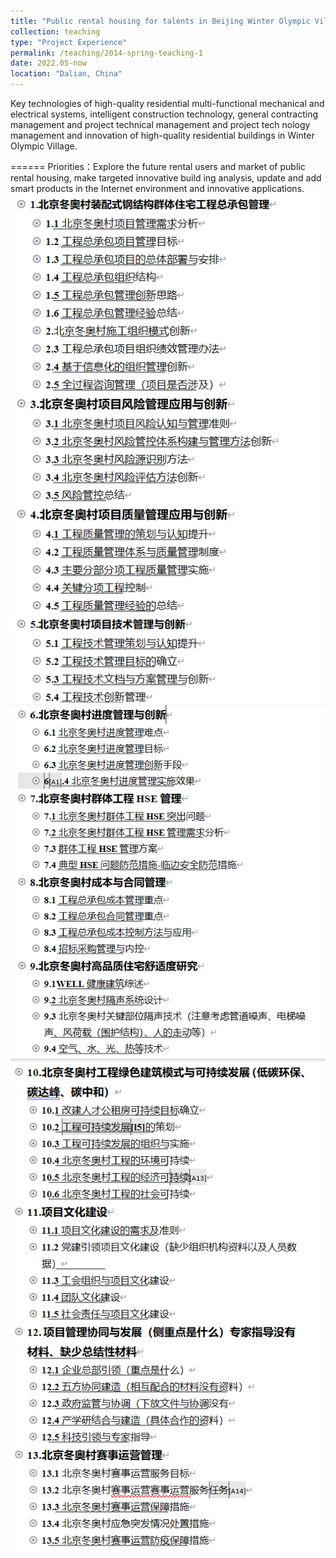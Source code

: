 ```yaml
---
title: "Public rental housing for talents in Beijing Winter Olympic Village"
collection: teaching
type: "Project Experience"
permalink: /teaching/2014-spring-teaching-1
date: 2022.05-now
location: "Dalian, China"
---
```


Key technologies of high-quality residential multi-functional mechanical and electrical systems, intelligent construction technology, 
general contracting management and project technical management and project tech nology management and innovation of high-quality 
residential buildings in Winter Olympic Village.

======
Priorities：Explore the future rental users and market of public rental housing, make targeted innovative build ing analysis, update 
and add smart products in the Internet environment and innovative applications.
<br/><img src='/images/dongao1.png'><br/><img src='/images/dongao2.png'><br/><img src='/images/dongao3.png'>

